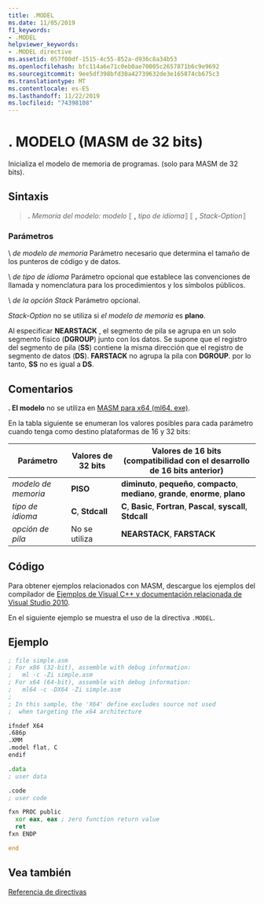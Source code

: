 ```yaml
---
title: .MODEL
ms.date: 11/05/2019
f1_keywords:
- .MODEL
helpviewer_keywords:
- .MODEL directive
ms.assetid: 057f00df-1515-4c55-852a-d936c8a34b53
ms.openlocfilehash: bfc114a6e71c0eb0ae70005c2657871b6c9e9692
ms.sourcegitcommit: 9ee5df398bfd30a42739632de3e165874cb675c3
ms.translationtype: MT
ms.contentlocale: es-ES
ms.lasthandoff: 11/22/2019
ms.locfileid: "74398108"
---
```

# <a name="model-32-bit-masm"></a>. MODELO (MASM de 32 bits)

Inicializa el modelo de memoria de programas. (solo para MASM de 32 bits).

## <a name="syntax"></a>Sintaxis

> **.**  *Memoria del modelo: modelo* ⟦ __,__ *tipo de idioma*⟧ ⟦ __,__ *Stack-Option*⟧

### <a name="parameters"></a>Parámetros

\ *de modelo de memoria*
Parámetro necesario que determina el tamaño de los punteros de código y de datos.

\ *de tipo de idioma*
Parámetro opcional que establece las convenciones de llamada y nomenclatura para los procedimientos y los símbolos públicos.

\ *de la opción Stack*
Parámetro opcional.

*Stack-Option* no se utiliza si *el modelo de memoria* es **plano**.

Al especificar **NEARSTACK** , el segmento de pila se agrupa en un solo segmento físico (**DGROUP**) junto con los datos. Se supone que el registro del segmento de pila (**SS**) contiene la misma dirección que el registro de segmento de datos (**DS**). **FARSTACK** no agrupa la pila con **DGROUP**. por lo tanto, **SS** no es igual a **DS**.

## <a name="remarks"></a>Comentarios

**. El modelo** no se utiliza en [MASM para x64 (ml64. exe)](../../assembler/masm/masm-for-x64-ml64-exe.md).

En la tabla siguiente se enumeran los valores posibles para cada parámetro cuando tenga como destino plataformas de 16 y 32 bits:

|Parámetro|Valores de 32 bits|Valores de 16 bits (compatibilidad con el desarrollo de 16 bits anterior)|
|---------------|--------------------|----------------------------------------------------------------|
|*modelo de memoria*|**PISO**|**diminuto**, **pequeño**, **compacto**, **mediano**, **grande**, **enorme**, **plano**|
|*tipo de idioma*|**C**, **Stdcall**|**C**, **Basic**, **Fortran**, **Pascal**, **syscall**, **Stdcall**|
|*opción de pila*|No se utiliza|**NEARSTACK**, **FARSTACK**|

## <a name="code"></a>Código

Para obtener ejemplos relacionados con MASM, descargue los ejemplos del compilador de [Ejemplos de Visual C++ y documentación relacionada de Visual Studio 2010](https://go.microsoft.com/fwlink/p/?linkid=178749).

En el siguiente ejemplo se muestra el uso de la directiva `.MODEL`.

## <a name="example"></a>Ejemplo

```asm
; file simple.asm
; For x86 (32-bit), assemble with debug information:
;   ml -c -Zi simple.asm
; For x64 (64-bit), assemble with debug information:
;   ml64 -c -DX64 -Zi simple.asm
;
; In this sample, the 'X64' define excludes source not used
;  when targeting the x64 architecture

ifndef X64
.686p
.XMM
.model flat, C
endif

.data
; user data

.code
; user code

fxn PROC public
  xor eax, eax ; zero function return value
  ret
fxn ENDP

end
```

## <a name="see-also"></a>Vea también

[Referencia de directivas](../../assembler/masm/directives-reference.md)
